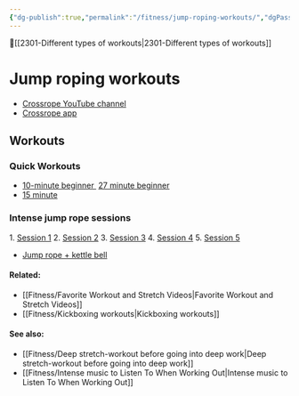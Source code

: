 ```yaml
---
{"dg-publish":true,"permalink":"/fitness/jump-roping-workouts/","dgPassFrontmatter":true,"created":"2023-06-11T15:34:50.718-07:00","updated":"2023-09-07T15:48:59.330-07:00"}
---
```


🔺[[2301-Different types of workouts\|2301-Different types of workouts]]

# Jump roping workouts 

- [Crossrope YouTube channel](https://youtube.com/c/CrossRope)
- [Crossrope app](https://apps.apple.com/us/app/jump-rope-training-crossrope/id996680141)

## Workouts 

### Quick Workouts
- [10-minute beginner ](https://www.youtube.com/watch?v=1BZM2Vre5oc&t=5s)
[27 minute beginner](https://www.youtube.com/watch?v=OO1fxTSdaZs)
- [15 minute](https://www.youtube.com/watch?v=pT5l2LPP3ac)

### Intense jump rope sessions

1. [Session 1](https://www.youtube.com/watch?v=cFoY4_30S2M)
2. [Session 2](https://www.youtube.com/watch?v=JgIG9fd181k)
3. [Session 3](https://www.youtube.com/watch?v=Jm1964VGbxA)
4. [Session 4](https://www.youtube.com/watch?v=lEapNjv_-rQ)
5. [Session 5](https://www.youtube.com/watch?v=MmXgIuepTwo)

- [Jump rope + kettle bell](https://www.youtube.com/watch?v=EmryDewEaaM)

#### Related: 
- [[Fitness/Favorite Workout and Stretch Videos\|Favorite Workout and Stretch Videos]]
- [[Fitness/Kickboxing workouts\|Kickboxing workouts]]

#### See also: 
- [[Fitness/Deep stretch-workout before going into deep work\|Deep stretch-workout before going into deep work]]
- [[Fitness/Intense music to Listen To When Working Out\|Intense music to Listen To When Working Out]]







